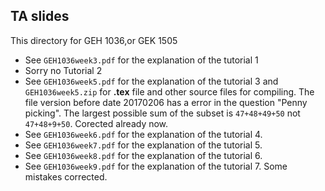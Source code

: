 ## TA slides
This directory for GEH 1036,or GEK 1505

* See ```GEH1036week3.pdf``` for the explanation of the tutorial  1
* Sorry no Tutorial 2
* See ```GEH1036week5.pdf``` for the explanation of the tutorial  3 and ```GEH1036week5.zip``` for __.tex__ file and other
  source files for compiling. The file version before date 20170206 has a error in the question "Penny picking". The largest possible sum of the subset is ```47+48+49+50``` not  ```47+48+9+50```.  Corected already now.
* See ```GEH1036week6.pdf``` for the explanation of the tutorial  4.
* See ```GEH1036week7.pdf``` for the explanation of the tutorial  5.
* See ```GEH1036week8.pdf``` for the explanation of the tutorial  6.
* See ```GEH1036week9.pdf``` for the explanation of the tutorial  7. Some mistakes corrected.

